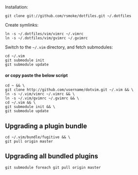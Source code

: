 Installation:

    git clone git://github.com/rsmoke/dotfiles.git ~/.dotfiles

Create symlinks:

    ln -s ~/.dotfiles/vim/vimrc ~/.vimrc
    ln -s ~/.dotfiles/vim/gvimrc ~/.gvimrc

Switch to the `~/.vim` directory, and fetch submodules:

    cd ~/.vim
    git submodule init
    git submodule update

#### or copy paste the below script
    cd ~ && \
    git clone http://github.com/username/dotvim.git ~/.vim && \
    ln -s ~/.vim/vimrc ~/.vimrc && \
    ln -s ~/.vim/gvimrc ~/.gvimrc && \
    cd ~/.vim && \
    git submodule init && \
    git submodule update

## Upgrading a plugin bundle
    cd ~/.vim/bundle/fugitive && \
    git pull origin master

## Upgrading all bundled plugins
    git submodule foreach git pull origin master
